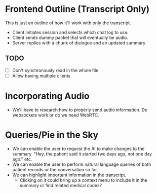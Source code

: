 # Frontend Outline (Transcript Only)
This is just an outline of how it'll work with only the transcript.

- Client initiates session and selects which chat log to use.
- Client sends dummy packet that will eventually be audio.
- Server replies with a chunk of dialogue and an updated summary.

## TODO
- [ ] Don't synchronously read in the whole file
- [ ] Allow having multiple clients.

# Incorporating Audio
- We'll have to research how to properly send audio information. Do websockets
  work or do we need WebRTC.

# Queries/Pie in the Sky
- We can enable the user to request the AI to make changes to the summary. "Hey,
  the patient said it started two days ago, not one day ago." etc.
- We can enable the user to perform natural language queries of both patient
  records or the conversation so far.
- We can highlight important information in the transcript.
  - Clicking on it could bring up a context menu to include it in the summary or
    find related medical codes?

